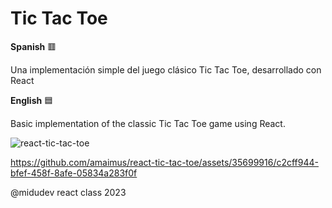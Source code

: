 # Tic Tac Toe

**Spanish** 🟥

Una implementación simple del juego clásico Tic Tac Toe, desarrollado con React

**English** 🟦 

Basic implementation of the classic Tic Tac Toe game using React.


![react-tic-tac-toe](https://github.com/amaimus/react-tic-tac-toe/assets/35699916/c394beaf-aaae-4d7e-925e-04c8ed706b9d)

https://github.com/amaimus/react-tic-tac-toe/assets/35699916/c2cff944-bfef-458f-8afe-05834a283f0f

@midudev react class 2023
